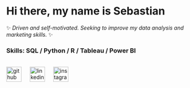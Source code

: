 # Hi there, my name is **Sebastian** <br />

✨ *Driven and self-motivated. Seeking to improve my data analysis and marketing skills.* ✨

### Skills: SQL / Python / R / Tableau / Power BI

<br />[<img src='https://cdn.jsdelivr.net/npm/simple-icons@3.0.1/icons/github.svg' alt='github' height='40'>](https://github.com/https://github.com/SebastianVaure) &emsp; [<img src='https://cdn.jsdelivr.net/npm/simple-icons@3.0.1/icons/linkedin.svg' alt='linkedin' height='40'>](www.linkedin.com/in/sebastianvaure) &emsp; [<img src='https://cdn.jsdelivr.net/npm/simple-icons@3.0.1/icons/instagram.svg' alt='instagram' height='40'>](https://www.instagram.com/https://www.instagram.com/sebastianvaure//)  

